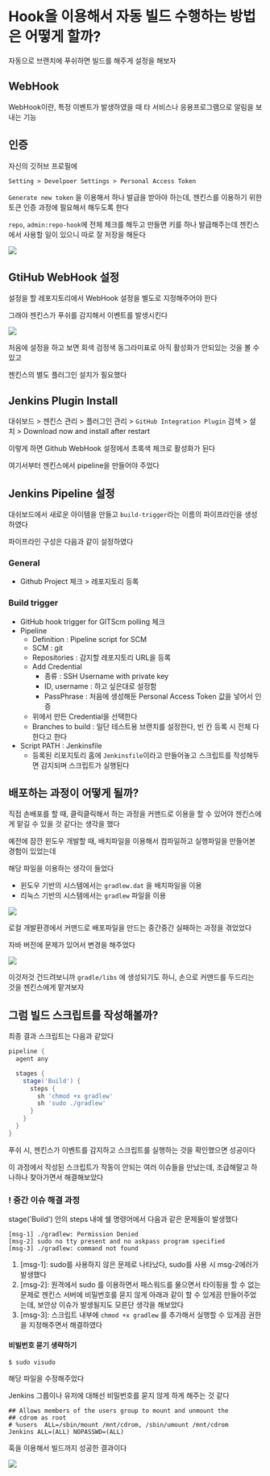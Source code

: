 # Hook을 이용해서 자동 빌드 수행하는 방법은 어떻게 할까?

자동으로 브랜치에 푸쉬하면 빌드를 해주게 설정을 해보자

## WebHook
WebHook이란, 특정 이벤트가 발생하였을 때 타 서비스나 응용프로그램으로 알림을 보내는 기능

## 인증

자신의 깃허브 프로필에 

`Setting > Develpoer Settings > Personal Access Token`

`Generate new token` 을 이용해서 하나 발급을 받아야 하는데, 젠킨스를 이용하기 위한 토큰 인증 과정에 필요해서 해두도록 한다

`repo`, `admin:repo-hook`에 전체 체크를 해두고 만들면 키를 하나 발급해주는데 젠킨스에서 사용할 일이 있으니 따로 잘 저장을 해둔다

<img src="https://github.com/Geol2/Today-I-Learned/blob/main/Java/images/Project/accessToken.png?raw=true" />

## GtiHub WebHook 설정

설정을 할 레포지토리에서 WebHook 설정을 별도로 지정해주어야 한다

그래야 젠킨스가 푸쉬를 감지해서 이벤트를 발생시킨다

<img src="https://github.com/Geol2/Today-I-Learned/blob/main/Java/images/Project/webHook-setting.png?raw=true" />

처음에 설정을 하고 보면 회색 검정색 동그라미표로 아직 활성화가 안되있는 것을 볼 수 있고

젠킨스의 별도 플러그인 설치가 필요했다

## Jenkins Plugin Install

대쉬보드 > 젠킨스 관리 > 플러그인 관리 > `GitHub Integration Plugin` 검색 > 설치 > Download now and install after restart

이렇게 하면 Github WebHook 설정에서 초록색 체크로 활성화가 된다

여기서부터 젠킨스에서 pipeline을 만들어야 주었다

## Jenkins Pipeline 설정

대쉬보드에서 새로운 아이템을 만들고 `build-trigger`라는 이름의 파이프라인을 생성하였다

파이프라인 구성은 다음과 같이 설정하였다

### General

- Github Project 체크 > 레포지토리 등록

### Build trigger

- GitHub hook trigger for GITScm polling 체크
- Pipeline
    - Definition : Pipeline script for SCM
    - SCM : git
    - Repositories : 감지할 레포지토리 URL을 등록
    - Add Credential
        - 종류 : SSH Username with private key
        - ID, username : 하고 싶은대로 설정함
        - PassPhrase : 처음에 생성해둔 Personal Access Token 값을 넣어서 인증
    - 위에서 만든 Credential을 선택한다
    - Branches to build : 일단 테스트용 브랜치를 설정한다, 빈 칸 등록 시 전체 다한다고 한다
- Script PATH : Jenkinsfile
    - 등록된 리포지토리 홈에 `Jenkinsfile`이라고 만들어놓고 스크립트를 작성해두면 감지되며 스크립트가 실행된다

## 배포하는 과정이 어떻게 될까?

직접 손배포를 할 때, 클릭클릭해서 하는 과정을 커맨드로 이용을 할 수 있어야 젠킨스에게 맡길 수 있을 것 같다는 생각을 했다

예전에 잠깐 윈도우 개발할 때, 배치파일을 이용해서 컴파일하고 실행파일을 만들어본 경험이 있었는데

해당 파일을 이용하는 생각이 들었다

- 윈도우 기반의 시스템에서는 `gradlew.dat` 을 배치파일을 이용
- 리눅스 기반의 시스템에서는 `gradlew` 파일을 이용

<img src="https://github.com/Geol2/Today-I-Learned/blob/main/Java/images/Project/build-1.png?raw=true" />

로컬 개발환경에서 커맨드로 배포파일을 만드는 중간중간 실패하는 과정을 겪었었다

자바 버전에 문제가 있어서 변경을 해주었다

<img src="https://github.com/Geol2/Today-I-Learned/blob/main/Java/images/Project/build-setting.png?raw=true" />

이것저것 건드려보니까 `gradle/libs` 에 생성되기도 하니, 손으로 커맨드를 두드리는 것을 젠킨스에게 맡겨보자

## 그럼 빌드 스크립트를 작성해볼까?

최종 결과 스크립트는 다음과 같았다

```gradle
pipeline {
  agent any

  stages {
    stage('Build') {
      steps {
        sh 'chmod +x gradlew'
        sh 'sudo ./gradlew'
      }
    }
  }
}
```

푸쉬 시, 젠킨스가 이벤트를 감지하고 스크립트를 실행하는 것을 확인했으면 성공이다

이 과정에서 작성된 스크립트가 작동이 안되는 여러 이슈들을 만났는데, 조급해말고 하나하나 찾아가면서 해결해보았다

### ! 중간 이슈 해결 과정

stage('Build') 안의 steps 내에 쉘 명령어에서 다음과 같은 문제들이 발생했다

```
[msg-1] ./gradlew: Permission Denied
[msg-2] sudo no tty present and no askpass program specified
[msg-3] ./gradlew: command not found
```

1. [msg-1]: sudo를 사용하지 않은 문제로 나타났다, sudo를 사용 시 msg-2에러가 발생했다
2. [msg-2]: 원격에서 sudo 를 이용하면서 패스워드를 물으면서 타이핑을 할 수 없는 문제로 젠킨스 서버에 비밀번호를 묻지 않게 아래과 같이 할 수 있게끔 만들어주었는데, 보안상 이슈가 발생될지도 모른단 생각을 해보았다
3. [msg-3]: 스크립트 내부에 `chmod +x gradlew` 를 추가해서 실행할 수 있게끔 권한을 지정해주면서 해결하였다

#### 비빌번호 묻기 생략하기

```
$ sudo visudo
```
해당 파일을 수정해주었다

Jenkins 그룹이나 유저에 대해선 비밀번호를 묻지 않게 하게 해주는 것 같다
```
## Allows members of the users group to mount and unmount the
## cdrom as root
# %users  ALL=/sbin/mount /mnt/cdrom, /sbin/umount /mnt/cdrom
Jenkins ALL=(ALL) NOPASSWD=(ALL)
```

훅을 이용해서 빌드까지 성공한 결과이다

<img src="https://github.com/Geol2/Today-I-Learned/blob/main/Java/images/Project/jenkins-stage-view.png?raw=true" />